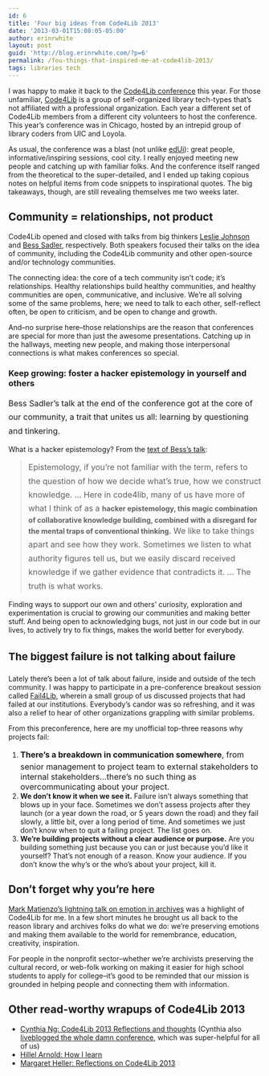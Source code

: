 ```yaml
---
id: 6
title: 'Four big ideas from Code4Lib 2013'
date: '2013-03-01T15:08:05-05:00'
author: erinrwhite
layout: post
guid: 'http://blog.erinrwhite.com/?p=6'
permalink: /fou-things-that-inspired-me-at-code4lib-2013/
tags: libraries tech
---
```


I was happy to make it back to the [Code4Lib conference](http://code4lib.org/conference/2013) this year. For those unfamiliar, [Code4Lib](http://code4lib.org/) is a group of self-organized library tech-types that’s not affiliated with a professional organization. Each year a different set of Code4Lib members from a different city volunteers to host the conference. This year’s conference was in Chicago, hosted by an intrepid group of library coders from UIC and Loyola.

As usual, the conference was a blast (not unlike [edUi](http://eduiconf.org/)): great people, informative/inspiring sessions, cool city. I really enjoyed meeting new people and catching up with familiar folks. And the conference itself ranged from the theoretical to the super-detailed, and I ended up taking copious notes on helpful items from code snippets to inspirational quotes. The big takeaways, though, are still revealing themselves me two weeks later.

## Community = relationships, not product

Code4Lib opened and closed with talks from big thinkers [Leslie Johnson](http://blogs.loc.gov/digitalpreservation/author/lesliej/) and [Bess Sadler](http://ibiblio.org/bess/), respectively. Both speakers focused their talks on the idea of community, including the Code4Lib community and other open-source and/or technology communities.

The connecting idea: the core of a tech community isn’t code; it’s relationships. Healthy relationships build healthy communities, and healthy communities are open, communicative, and inclusive. We’re all solving some of the same problems, here; we need to talk to each other, self-reflect often, be open to criticism, and be open to change and growth.

And–no surprise here–those relationships are the reason that conferences are special for more than just the awesome presentations. Catching up in the hallways, meeting new people, and making those interpersonal connections is what makes conferences so special.

### **Keep growing: foster a hacker epistemology in yourself and others**

<span style="line-height: 1.714285714; font-size: 1rem;">Bess Sadler’s talk at the end of the conference got at the core of our community, a trait that unites us all: learning by questioning and tinkering.</span>

What is a hacker epistemology? From the [text of Bess’s talk](http://www.ibiblio.org/bess/?p=302):

> <span style="line-height: 1.714285714; font-size: 1rem;">Epistemology, if you’re not familiar with the term, refers to the question of how we decide what’s true, how we construct knowledge. … Here in code4lib, many of us have more of what I think of as a </span>**hacker epistemology, this magic combination of collaborative knowledge building, combined with a disregard for the mental traps of conventional thinking.**<span style="line-height: 1.714285714; font-size: 1rem;"> We like to take things apart and see how they work. Sometimes we listen to what authority figures tell us, but we easily discard received knowledge if we gather evidence that contradicts it. … The truth is what works.</span>

Finding ways to support our own and others’ curiosity, exploration and experimentation is crucial to growing our communities and making better stuff. And being open to acknowledging bugs, not just in our code but in our lives, to actively try to fix things, makes the world better for everybody.

## <span style="font-size: 1.285714286rem; line-height: 1.6;">The biggest failure is not talking about failure</span>

Lately there’s been a lot of talk about failure, inside and outside of the tech community. I was happy to participate in a pre-conference breakout session called [Fail4Lib](http://lanyrd.com/2013/c4l13/scbpdt/), wherein a small group of us discussed projects that had failed at our institutions. Everybody’s candor was so refreshing, and it was also a relief to hear of other organizations grappling with similar problems.

From this preconference, here are my unofficial top-three reasons why projects fail:

1. <span style="line-height: 1.714285714; font-size: 1rem;">**There’s a breakdown in communication somewhere**, from senior management to project team to external stakeholders to internal stakeholders…there’s no such thing as overcommunicating about your project. </span>
2. **We don’t know it when we see it.** Failure isn’t always something that blows up in your face. Sometimes we don’t assess projects after they launch (or a year down the road, or 5 years down the road) and they fail slowly, a little bit, over a long period of time. And sometimes we just don’t know when to quit a failing project. The list goes on.
3. **We’re building projects without a clear audience or purpose.** Are you building something just because you can or just because you’d like it yourself? That’s not enough of a reason. Know your audience. If you don’t know the why’s or the who’s about your project, kill it.

## Don’t forget why you’re here

[Mark Matienzo’s lightning talk on emotion in archives](http://matienzo.org/blog/2013/emotion-archives-interactive-fiction-linked-data/) was a highlight of Code4Lib for me. In a few short minutes he brought us all back to the reason library and archives folks do what we do: we’re preserving emotions and making them available to the world for remembrance, education, creativity, inspiration.

For people in the nonprofit sector–whether we’re archivists preserving the cultural record, or web-folk working on making it easier for high school students to apply for college–it’s good to be reminded that our mission is grounded in helping people and connecting them with information.

## Other read-worthy wrapups of Code4Lib 2013

- <span style="line-height: 14px;">[Cynthia Ng: Code4Lib 2013 Reflections and thoughts](http://cynng.wordpress.com/2013/02/21/code4lib-2013-reflection-thoughts/) (Cynthia also [liveblogged the whole damn conference](http://cynng.wordpress.com/tag/c4l13/), which was super-helpful for all of us)</span>
- [Hillel Arnold: How I learn](http://hillelarnold.com/blog/2013/02/17/how-i-learn/)
- [Margaret Heller: Reflections on Code4Lib 2013](http://acrl.ala.org/techconnect/?p=2946)